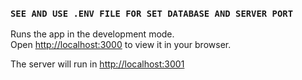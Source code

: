 ### `SEE AND USE .ENV FILE FOR SET DATABASE AND SERVER PORT`

Runs the app in the development mode.\
Open [http://localhost:3000](http://localhost:3000) to view it in your browser.

The server will run in [http://localhost:3001](http://localhost:3001)
